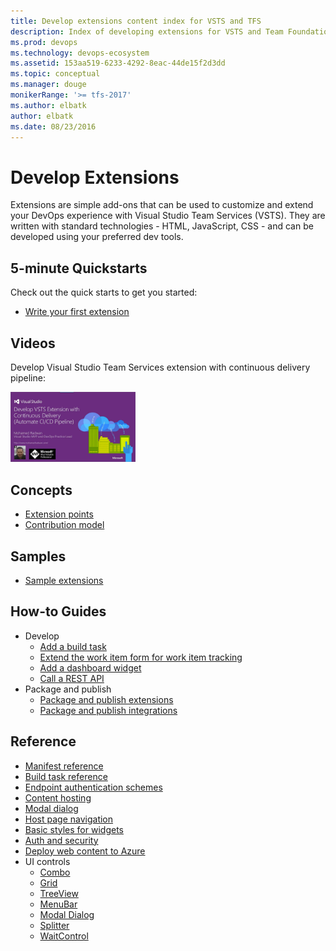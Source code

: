 ```yaml
---
title: Develop extensions content index for VSTS and TFS  
description: Index of developing extensions for VSTS and Team Foundation Server
ms.prod: devops
ms.technology: devops-ecosystem
ms.assetid: 153aa519-6233-4292-8eac-44de15f2d3dd
ms.topic: conceptual
ms.manager: douge
monikerRange: '>= tfs-2017'
ms.author: elbatk
author: elbatk
ms.date: 08/23/2016
---
```


# Develop Extensions

Extensions are simple add-ons that can be used to customize and extend your DevOps experience with Visual Studio Team Services (VSTS). They are written with standard technologies - HTML, JavaScript, CSS - and can be developed using your preferred dev tools.

<a name ="customApps"/>

## 5-minute Quickstarts 
Check out the quick starts to get you started:
* [Write your first extension](get-started/node.md)

## Videos

Develop Visual Studio Team Services extension with continuous delivery pipeline:

<a href="https://www.youtube.com/watch?v=uzQFvYY0xiM&list=PLe14MLC-Nwy6saThL6NSv2rTtFNpkvfp3" target="_blank"><img src="_img/develop-extension-video.png" alt="Develop Extensions" width="200" /></a>

## Concepts
* [Extension points](reference/targets/overview.md)
* [Contribution model](develop/contributions-overview.md)

## Samples
* [Sample extensions](develop/samples-overview.md)

## How-to Guides
* Develop
    * [Add a build task](develop/add-build-task.md)
    * [Extend the work item form for work item tracking](develop/add-workitem-extension.md)
    * [Add a dashboard widget](develop/add-dashboard-widget.md)
    * [Call a REST API](develop/call-rest-api.md)
* Package and publish
    * [Package and publish extensions](publish/overview.md)
    * [Package and publish integrations](publish/integration.md)

## Reference
* [Manifest reference](develop/manifest.md)
* [Build task reference](develop/build-task-schema.md)
* [Endpoint authentication schemes](develop/auth-schemes.md)
* [Content hosting](develop/static-content.md)
* [Modal dialog](develop/using-host-dialog.md)
* [Host page navigation](develop/host-navigation.md)
* [Basic styles for widgets](develop/styles-from-widget-sdk.md)
* [Auth and security](develop/auth.md)
* [Deploy web content to Azure](publish/publish-azure.md)
* UI controls
    * [Combo](reference/client/controls/combo.md)
    * [Grid](reference/client/controls/grid.md)
    * [TreeView](reference/client/controls/tree.md)
    * [MenuBar](reference/client/controls/menubar.md)
    * [Modal Dialog](reference/client/controls/modaldialog.md)
    * [Splitter](reference/client/controls/splitter.md)
    * [WaitControl](reference/client/controls/waitcontrol.md)



